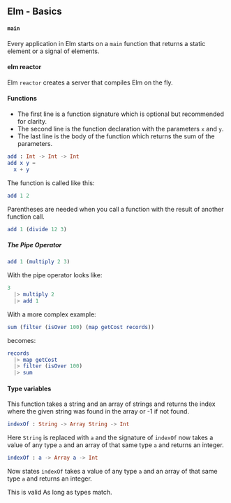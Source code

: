 ## Elm - Basics

#### `main`

Every application in Elm starts on a `main` function that returns a static element or a signal of elements.

#### elm reactor

Elm `reactor` creates a server that compiles Elm on the fly.

#### Functions

* The first line is a function signature which is optional but recommended for clarity.
* The second line is the function declaration with the parameters `x` and `y`.
* The last line is the body of the function which returns the sum of the parameters.

```elm
add : Int -> Int -> Int
add x y =
  x + y
```

The function is called like this:

```elm
add 1 2
```

Parentheses are needed when you call a function with the result of another function call.

```elm
add 1 (divide 12 3)
```

##### The Pipe Operator

```elm
add 1 (multiply 2 3)
```

With the pipe operator looks like:

```elm
3
  |> multiply 2
  |> add 1
```

With a more complex example:

```elm
sum (filter (isOver 100) (map getCost records))
```

becomes:

```elm
records
  |> map getCost
  |> filter (isOver 100)
  |> sum
```

#### Type variables

This function takes a string and an array of strings and returns the index where the given string was found in the array or -1 if not found.
```elm
indexOf : String -> Array String -> Int
```

Here `String` is replaced with `a` and the signature of `indexOf` now takes a value of any type `a` and an array of that same type `a` and returns an integer.

```elm
indexOf : a -> Array a -> Int
```

Now states `indexOf` takes a value of any type `a` and an array of that same type `a` and returns an integer.

This is valid As long as types match.